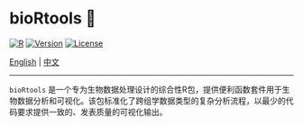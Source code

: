 # bioRtools 🧬

[![R](https://img.shields.io/badge/R-%3E%3D2.10-blue)](https://www.r-project.org/) [![Version](https://img.shields.io/badge/version-1.3.0-green)](https://github.com/lixiang117423/bioRtools) [![License](https://img.shields.io/badge/license-MIT-yellow)](https://claude.ai/chat/LICENSE.md)

[English](./README_en.md) | [中文](./README.md)

---

`bioRtools` 是一个专为生物数据处理设计的综合性R包，提供便利函数套件用于生物数据分析和可视化。该包标准化了跨组学数据类型的复杂分析流程，以最少的代码要求提供一致的、发表质量的可视化输出。